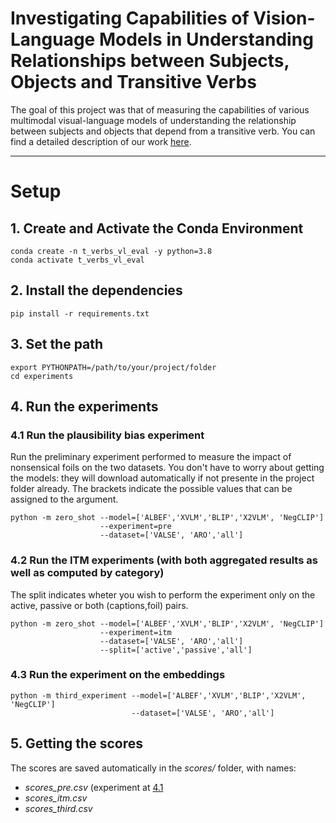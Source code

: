 # Investigating Capabilities of Vision-Language Models in Understanding Relationships between Subjects, Objects and Transitive Verbs
The goal of this project was that of measuring the capabilities of various multimodal visual-language models of understanding the relationship between subjects and objects that depend from a transitive verb.
You can find a detailed description of our work [here](https://drive.google.com/file/d/1Iw0JbckMY9aJNIdrapcn7CNfK47r0uys/view?usp=sharing).

---
# Setup
## 1. Create and Activate the Conda Environment
```
conda create -n t_verbs_vl_eval -y python=3.8
conda activate t_verbs_vl_eval
```
## 2. Install the dependencies
```
pip install -r requirements.txt
```
## 3. Set the path
```
export PYTHONPATH=/path/to/your/project/folder
cd experiments
```
## 4. Run the experiments
### 4.1 Run the plausibility bias experiment
Run the preliminary experiment performed to measure the impact of nonsensical foils on the two datasets. You don't have to worry about getting the models: they will download automatically if not presente in the project folder already.
The brackets indicate the possible values that can be assigned to the argument.

```
python -m zero_shot --model=['ALBEF','XVLM','BLIP','X2VLM', 'NegCLIP']
                    --experiment=pre
                    --dataset=['VALSE', 'ARO','all']
```
### 4.2 Run the ITM experiments (with both aggregated results as well as computed by category)
The split indicates wheter you wish to perform the experiment only on the active, passive or both (captions,foil) pairs.
```
python -m zero_shot --model=['ALBEF','XVLM','BLIP','X2VLM', 'NegCLIP']
                    --experiment=itm
                    --dataset=['VALSE', 'ARO','all']
                    --split=['active','passive','all']
```
### 4.3 Run the experiment on the embeddings 
```
python -m third_experiment --model=['ALBEF','XVLM','BLIP','X2VLM', 'NegCLIP']
                           --dataset=['VALSE', 'ARO','all']
```
## 5. Getting the scores
The scores are saved automatically in the *scores/* folder, with names: 
- *scores_pre.csv* (experiment at [4.1](###4.1-Run-the-plausibility-bias-experiment)
- *scores_itm.csv*
- *scores_third.csv*
